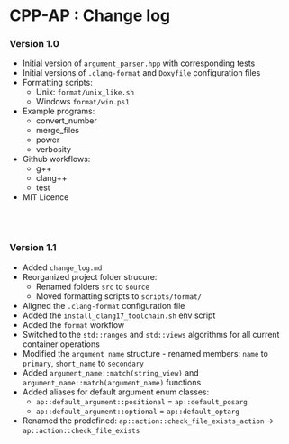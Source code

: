 # CPP-AP : Change log

### Version 1.0

* Initial version of `argument_parser.hpp` with corresponding tests
* Initial versions of `.clang-format` and `Doxyfile` configuration files
* Formatting scripts:
    * Unix: `format/unix_like.sh`
    * Windows `format/win.ps1`
* Example programs:
    * convert_number
    * merge_files
    * power
    * verbosity
* Github workflows:
    * g++
    * clang++
    * test
* MIT Licence

<br />
<br />

### Version 1.1

* Added `change_log.md`
* Reorganized project folder strucure:
    * Renamed folders `src` to `source`
    * Moved formatting scripts to `scripts/format/`
* Aligned the `.clang-format` configuration file
* Added the `install_clang17_toolchain.sh` env script
* Added the `format` workflow
* Switched to the `std::ranges` and `std::views` algorithms for all current container operations
* Modified the `argument_name` structure - renamed members: `name` to `primary`, `short_name` to `secondary`
* Added `argument_name::match(string_view)` and `argument_name::match(argument_name)` functions
* Added aliases for default argument enum classes:
    * `ap::default_argument::positional` = `ap::default_posarg`
    * `ap::default_argument::optional` = `ap::default_optarg`
* Renamed the predefined: `ap::action::check_file_exists_action` -> `ap::action::check_file_exists`
